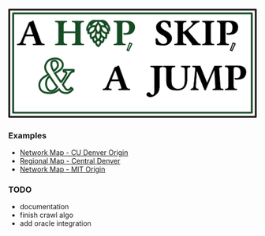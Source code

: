 ![A Hop, Skip, & A Jump](./Graphics/LogoE.png)

### Examples
- [Network Map - CU Denver Origin](https://raunchyiguana.github.io/HopSkipJump/NetworkMap/network.html)
- [Regional Map - Central Denver](https://raunchyiguana.github.io/HopSkipJump/RegionMap/region.html)
- [Network Map - MIT Origin](https://raunchyiguana.github.io/HopSkipJump/NetworkMapMIT/network.html)

### TODO
- documentation
- finish crawl algo
- add oracle integration
